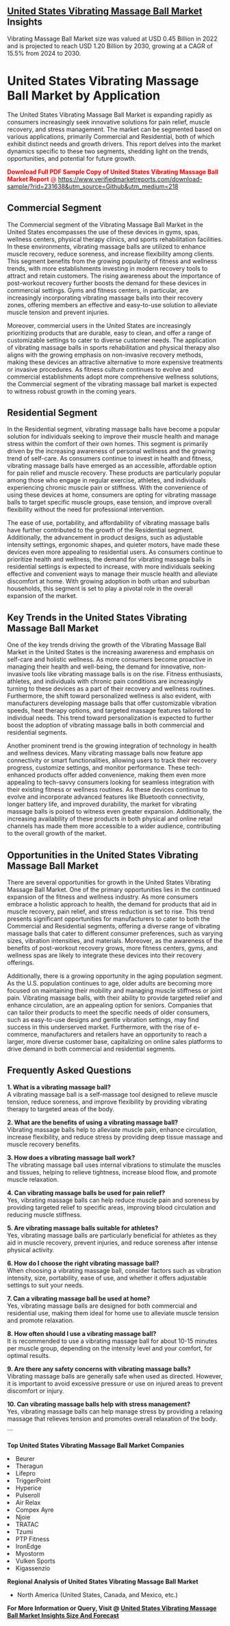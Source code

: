 <h2><a href="https://www.verifiedmarketreports.com/download-sample/?rid=231638&amp;utm_source=Github&amp;utm_medium=218" target="_blank">United States Vibrating Massage Ball Market</a> Insights</h2><p>Vibrating Massage Ball Market size was valued at USD 0.45 Billion in 2022 and is projected to reach USD 1.20 Billion by 2030, growing at a CAGR of 15.5% from 2024 to 2030.</p><p> <h1>United States Vibrating Massage Ball Market by Application</h1> <p>The United States Vibrating Massage Ball Market is expanding rapidly as consumers increasingly seek innovative solutions for pain relief, muscle recovery, and stress management. The market can be segmented based on various applications, primarily Commercial and Residential, both of which exhibit distinct needs and growth drivers. This report delves into the market dynamics specific to these two segments, shedding light on the trends, opportunities, and potential for future growth. <p><span class=""><span style="color: #ff0000;"><strong>Download Full PDF Sample Copy of United States Vibrating Massage Ball Market Report</strong> @ </span><a href="https://www.verifiedmarketreports.com/download-sample/?rid=231638&amp;utm_source=Github&amp;utm_medium=218" target="_blank">https://www.verifiedmarketreports.com/download-sample/?rid=231638&amp;utm_source=Github&amp;utm_medium=218</a></span></p></p> <h2>Commercial Segment</h2> <p>The Commercial segment of the Vibrating Massage Ball Market in the United States encompasses the use of these devices in gyms, spas, wellness centers, physical therapy clinics, and sports rehabilitation facilities. In these environments, vibrating massage balls are utilized to enhance muscle recovery, reduce soreness, and increase flexibility among clients. This segment benefits from the growing popularity of fitness and wellness trends, with more establishments investing in modern recovery tools to attract and retain customers. The rising awareness about the importance of post-workout recovery further boosts the demand for these devices in commercial settings. Gyms and fitness centers, in particular, are increasingly incorporating vibrating massage balls into their recovery zones, offering members an effective and easy-to-use solution to alleviate muscle tension and prevent injuries.</p> <p>Moreover, commercial users in the United States are increasingly prioritizing products that are durable, easy to clean, and offer a range of customizable settings to cater to diverse customer needs. The application of vibrating massage balls in sports rehabilitation and physical therapy also aligns with the growing emphasis on non-invasive recovery methods, making these devices an attractive alternative to more expensive treatments or invasive procedures. As fitness culture continues to evolve and commercial establishments adopt more comprehensive wellness solutions, the Commercial segment of the vibrating massage ball market is expected to witness robust growth in the coming years.</p> <h2>Residential Segment</h2> <p>In the Residential segment, vibrating massage balls have become a popular solution for individuals seeking to improve their muscle health and manage stress within the comfort of their own homes. This segment is primarily driven by the increasing awareness of personal wellness and the growing trend of self-care. As consumers continue to invest in health and fitness, vibrating massage balls have emerged as an accessible, affordable option for pain relief and muscle recovery. These products are particularly popular among those who engage in regular exercise, athletes, and individuals experiencing chronic muscle pain or stiffness. With the convenience of using these devices at home, consumers are opting for vibrating massage balls to target specific muscle groups, ease tension, and improve overall flexibility without the need for professional intervention.</p> <p>The ease of use, portability, and affordability of vibrating massage balls have further contributed to the growth of the Residential segment. Additionally, the advancement in product designs, such as adjustable intensity settings, ergonomic shapes, and quieter motors, have made these devices even more appealing to residential users. As consumers continue to prioritize health and wellness, the demand for vibrating massage balls in residential settings is expected to increase, with more individuals seeking effective and convenient ways to manage their muscle health and alleviate discomfort at home. With growing adoption in both urban and suburban households, this segment is set to play a pivotal role in the overall expansion of the market.</p> <h2>Key Trends in the United States Vibrating Massage Ball Market</h2> <p>One of the key trends driving the growth of the Vibrating Massage Ball Market in the United States is the increasing awareness and emphasis on self-care and holistic wellness. As more consumers become proactive in managing their health and well-being, the demand for innovative, non-invasive tools like vibrating massage balls is on the rise. Fitness enthusiasts, athletes, and individuals with chronic pain conditions are increasingly turning to these devices as a part of their recovery and wellness routines. Furthermore, the shift toward personalized wellness is also evident, with manufacturers developing massage balls that offer customizable vibration speeds, heat therapy options, and targeted massage features tailored to individual needs. This trend toward personalization is expected to further boost the adoption of vibrating massage balls in both commercial and residential segments.</p> <p>Another prominent trend is the growing integration of technology in health and wellness devices. Many vibrating massage balls now feature app connectivity or smart functionalities, allowing users to track their recovery progress, customize settings, and monitor performance. These tech-enhanced products offer added convenience, making them even more appealing to tech-savvy consumers looking for seamless integration with their existing fitness or wellness routines. As these devices continue to evolve and incorporate advanced features like Bluetooth connectivity, longer battery life, and improved durability, the market for vibrating massage balls is poised to witness even greater expansion. Additionally, the increasing availability of these products in both physical and online retail channels has made them more accessible to a wider audience, contributing to the overall growth of the market.</p> <h2>Opportunities in the United States Vibrating Massage Ball Market</h2> <p>There are several opportunities for growth in the United States Vibrating Massage Ball Market. One of the primary opportunities lies in the continued expansion of the fitness and wellness industry. As more consumers embrace a holistic approach to health, the demand for products that aid in muscle recovery, pain relief, and stress reduction is set to rise. This trend presents significant opportunities for manufacturers to cater to both the Commercial and Residential segments, offering a diverse range of vibrating massage balls that cater to different consumer preferences, such as varying sizes, vibration intensities, and materials. Moreover, as the awareness of the benefits of post-workout recovery grows, more fitness centers, gyms, and wellness spas are likely to integrate these devices into their recovery offerings.</p> <p>Additionally, there is a growing opportunity in the aging population segment. As the U.S. population continues to age, older adults are becoming more focused on maintaining their mobility and managing muscle stiffness or joint pain. Vibrating massage balls, with their ability to provide targeted relief and enhance circulation, are an appealing option for seniors. Companies that can tailor their products to meet the specific needs of older consumers, such as easy-to-use designs and gentle vibration settings, may find success in this underserved market. Furthermore, with the rise of e-commerce, manufacturers and retailers have an opportunity to reach a larger, more diverse customer base, capitalizing on online sales platforms to drive demand in both commercial and residential segments.</p> <h2>Frequently Asked Questions</h2> <p><b>1. What is a vibrating massage ball?</b><br> A vibrating massage ball is a self-massage tool designed to relieve muscle tension, reduce soreness, and improve flexibility by providing vibrating therapy to targeted areas of the body.</p> <p><b>2. What are the benefits of using a vibrating massage ball?</b><br> Vibrating massage balls help to alleviate muscle pain, enhance circulation, increase flexibility, and reduce stress by providing deep tissue massage and muscle recovery benefits.</p> <p><b>3. How does a vibrating massage ball work?</b><br> The vibrating massage ball uses internal vibrations to stimulate the muscles and tissues, helping to relieve tightness, increase blood flow, and promote muscle relaxation.</p> <p><b>4. Can vibrating massage balls be used for pain relief?</b><br> Yes, vibrating massage balls can help reduce muscle pain and soreness by providing targeted relief to specific areas, improving blood circulation and reducing muscle stiffness.</p> <p><b>5. Are vibrating massage balls suitable for athletes?</b><br> Yes, vibrating massage balls are particularly beneficial for athletes as they aid in muscle recovery, prevent injuries, and reduce soreness after intense physical activity.</p> <p><b>6. How do I choose the right vibrating massage ball?</b><br> When choosing a vibrating massage ball, consider factors such as vibration intensity, size, portability, ease of use, and whether it offers adjustable settings to suit your needs.</p> <p><b>7. Can a vibrating massage ball be used at home?</b><br> Yes, vibrating massage balls are designed for both commercial and residential use, making them ideal for home use to alleviate muscle tension and promote relaxation.</p> <p><b>8. How often should I use a vibrating massage ball?</b><br> It is recommended to use a vibrating massage ball for about 10-15 minutes per muscle group, depending on the intensity level and your comfort, for optimal results.</p> <p><b>9. Are there any safety concerns with vibrating massage balls?</b><br> Vibrating massage balls are generally safe when used as directed. However, it is important to avoid excessive pressure or use on injured areas to prevent discomfort or injury.</p> <p><b>10. Can vibrating massage balls help with stress management?</b><br> Yes, vibrating massage balls can help manage stress by providing a relaxing massage that relieves tension and promotes overall relaxation of the body.</p> ```</p><p><strong>Top United States Vibrating Massage Ball Market Companies</strong></p><div data-test-id=""><p><li>Beurer</li><li> Theragun</li><li> Lifepro</li><li> TriggerPoint</li><li> Hyperice</li><li> Pulseroll</li><li> Air Relax</li><li> Compex Ayre</li><li> Njoie</li><li> TRATAC</li><li> Tzumi</li><li> PTP Fitness</li><li> IronEdge</li><li> Myostorm</li><li> Vulken Sports</li><li> Kigassenzio</li></p><div><strong>Regional Analysis of&nbsp;United States Vibrating Massage Ball Market</strong></div><ul><li dir="ltr"><p dir="ltr">North America&nbsp;(United States, Canada, and Mexico, etc.)</p></li></ul><p><strong>For More Information or Query, Visit @&nbsp;</strong><strong><a href="https://www.verifiedmarketreports.com/product/vibrating-massage-ball-market/?utm_source=Github&amp;utm_medium=218" target="_blank">United States Vibrating Massage Ball Market Insights Size And Forecast</a></strong></p></div>
